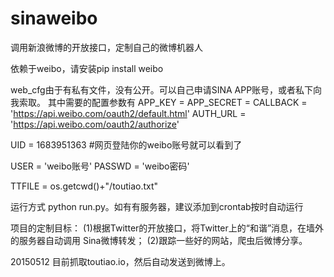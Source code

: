 # sinaweibo
调用新浪微博的开放接口，定制自己的微博机器人

依赖于weibo，请安装pip install weibo

web_cfg由于有私有文件，没有公开。可以自己申请SINA APP账号，或者私下向我索取。
其中需要的配置参数有
APP_KEY = 
APP_SECRET = 
CALLBACK = 'https://api.weibo.com/oauth2/default.html'
AUTH_URL = 'https://api.weibo.com/oauth2/authorize'

UID = 1683951363  #网页登陆你的weibo账号就可以看到了

USER = 'weibo账号'
PASSWD = 'weibo密码'

TTFILE = os.getcwd()+"/toutiao.txt"

运行方式 python run.py。如有有服务器，建议添加到crontab按时自动运行

项目的定制目标：
(1)根据Twitter的开放接口，将Twitter上的“和谐”消息，在墙外的服务器自动调用
Sina微博转发；
(2)跟踪一些好的网站，爬虫后微博分享。

20150512 
    目前抓取toutiao.io，然后自动发送到微博上。